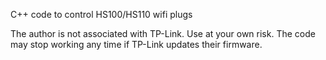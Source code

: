 C++ code to control HS100/HS110 wifi plugs

The author is not associated with TP-Link. Use at your own risk. 
The code may stop working any time if TP-Link updates their firmware.

